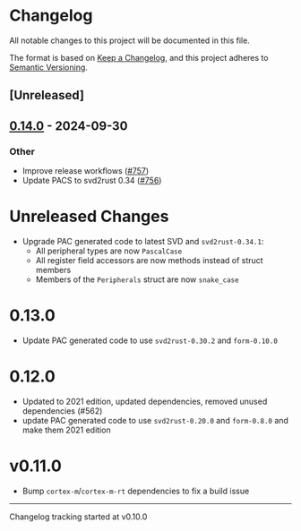 # Changelog

All notable changes to this project will be documented in this file.

The format is based on [Keep a Changelog](https://keepachangelog.com/en/1.0.0/),
and this project adheres to [Semantic Versioning](https://semver.org/spec/v2.0.0.html).

## [Unreleased]

## [0.14.0](https://github.com/jbeaurivage/atsamd-release-test/compare/atsamd11c-0.13.0...atsamd11c-0.14.0) - 2024-09-30

### Other

- Improve release workflows ([#757](https://github.com/jbeaurivage/atsamd-release-test/pull/757))
- Update PACS to svd2rust 0.34 ([#756](https://github.com/jbeaurivage/atsamd-release-test/pull/756))
# Unreleased Changes

- Upgrade PAC generated code to latest SVD and `svd2rust-0.34.1`:
  - All peripheral types are now `PascalCase`
  - All register field accessors are now methods instead of struct members
  - Members of the `Peripherals` struct are now `snake_case`

# 0.13.0

- Update PAC generated code to use `svd2rust-0.30.2` and `form-0.10.0`

# 0.12.0

- Updated to 2021 edition, updated dependencies, removed unused dependencies (#562)
- update PAC generated code to use `svd2rust-0.20.0` and `form-0.8.0` and make them 2021 edition

# v0.11.0

* Bump `cortex-m`/`cortex-m-rt` dependencies to fix a build issue

---

Changelog tracking started at v0.10.0
